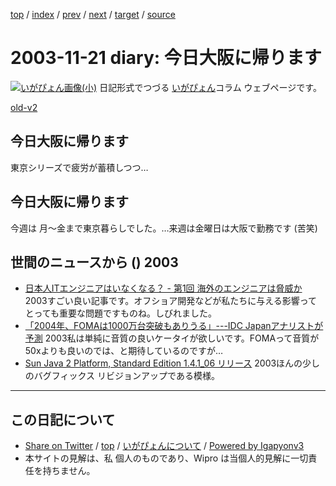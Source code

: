 [top](../index.html) 
 / [index](index.html) 
 / [prev](ig031120.html) 
 / [next](ig031124.html) 
 / [target](https://igapyon.github.io/diary/2003/ig031121.html) 
 / [source](https://github.com/igapyon/diary/blob/master/2003/ig031121.src.md) 

2003-11-21 diary: 今日大阪に帰ります
=====================================================================================================
[![いがぴょん画像(小)](https://igapyon.github.io/diary/images/iga200306s.jpg "いがぴょん")](https://igapyon.github.io/diary/memo/memoigapyon.html) 日記形式でつづる [いがぴょん](https://igapyon.github.io/diary/memo/memoigapyon.html)コラム ウェブページです。

[old-v2](ig031121-orig.html)

## 今日大阪に帰ります

東京シリーズで疲労が蓄積しつつ…


## 今日大阪に帰ります

今週は 月～金まで東京暮らしでした。…来週は金曜日は大阪で勤務です (苦笑)

## 世間のニュースから () 2003

* [日本人ITエンジニアはいなくなる？ - 第1回 海外のエンジニアは脅威か](http://jibun.atmarkit.co.jp/ljibun01/rensai/noeinjp01/noeinjp01.html)  2003すごい良い記事です。オフショア開発などが私たちに与える影響ってとっても重要な問題ですものね。しびれました。
* [「2004年、FOMAは1000万台突破もありうる」---IDC Japanアナリストが予測](http://japan.cnet.com/news/com/story/0,2000047668,20062125,00.htm)  2003私は単純に音質の良いケータイが欲しいです。FOMAって音質が50xよりも良いのでは、と期待しているのですが…
* [Sun Java 2 Platform, Standard Edition 1.4.1_06 リリース](http://java.sun.com/j2se/1.4.1/ja/index.html)  2003ほんの少しのバグフィックス リビジョンアップである模様。


----------------------------------------------------------------------------------------------------

## この日記について

* [Share on Twitter](https://twitter.com/intent/tweet?hashtags=igapyon%2Cdiary%2C%E3%81%84%E3%81%8C%E3%81%B4%E3%82%87%E3%82%93&text=%E4%BB%8A%E6%97%A5%E5%A4%A7%E9%98%AA%E3%81%AB%E5%B8%B0%E3%82%8A%E3%81%BE%E3%81%99&url=https%3A%2F%2Figapyon.github.io%2Fdiary%2F2003%2Fig031121.html) / [top](../index.html) / [いがぴょんについて](https://igapyon.github.io/diary/memo/memoigapyon.html) / [Powered by Igapyonv3](https://github.com/igapyon/igapyonv3)
* 本サイトの見解は、私 個人のものであり、Wipro は当個人的見解に一切責任を持ちません。 
